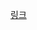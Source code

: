 [링크](https://www.figma.com/proto/5wJZeVE24kvAPTnGFYfsXQ/%EC%8A%A4%ED%8C%8D%EC%8A%A4?type=design&node-id=31-147&t=wUwEXVamGMYHVGqJ-0&scaling=contain&page-id=0%3A1&starting-point-node-id=31%3A147)
